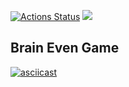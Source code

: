 [![Actions Status](https://github.com/RifmaMan/php-project-45/workflows/hexlet-check/badge.svg)](https://github.com/RifmaMan/php-project-45/actions)
<a href="https://codeclimate.com/github/RifmaMan/php-project-45/maintainability"><img src="https://api.codeclimate.com/v1/badges/64becd191702f4f154f4/maintainability" /></a>
## Brain Even Game
[![asciicast](https://asciinema.org/a/bFgPJS4B6nzLrjnTrxDUD298v.svg)](https://asciinema.org/a/bFgPJS4B6nzLrjnTrxDUD298v)